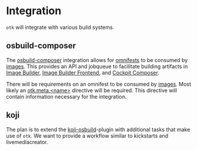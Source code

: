 # Integration

`otk` will integrate with various build systems.

## osbuild-composer

The [osbuild-composer](../osbuild-composer) integration allows for [omnifests](./omnifest) to be consumed by [images](../images). This provides an API and jobqueue to facilitate building artifacts in [Image Builder](../image-builder), [Image Builder Frontend](../image-builder-frontend), and [Cockpit Composer](../cockpit-composer).

There will be requirements on an omnifest to be consumed by [images](../images). Most likely an [otk.meta.\<name\>](./omnifest/directive#otkmetaname) directive will be required. This directive will contain information necessary for the integration.

## koji

The plan is to extend the [koji-osbuild](../koji-osbuild)-plugin with additional tasks that make use of `otk`. We want to provide a workflow similar to kickstarts and livemediacreator.
